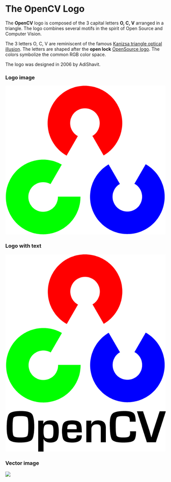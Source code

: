 The OpenCV Logo
===============

The **OpenCV** logo is composed of the 3 capital letters **O, C, V** arranged in a triangle. The logo combines several motifs in the spirit of Open Source and Computer Vision.

The 3 letters O, C, V are reminiscent of the famous [Kanizsa triangle optical illusion](http://en.wikipedia.org/wiki/Kanizsa_triangle). The letters are shaped after the **open lock** [OpenSource logo](http://www.opensource.org/). The colors symbolize the common RGB color space.

The logo was designed in 2006 by AdiShavit.

### Logo image

![](images/opencv-logo.png)

### Logo with text

![](images/OpenCV_Logo_with_text.png)

### Vector image

![](https://raw.githubusercontent.com/wiki/opencv/opencv/images/OpenCV_Logo_with_text_svg_version.svg?sanitize=true)
